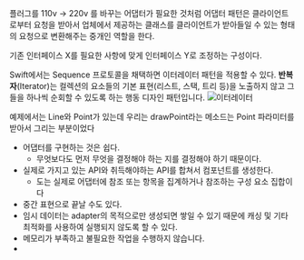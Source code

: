 플러그를 110v -> 220v 를 바꾸는 어댑터가 필요한 것처럼 어댑터 패턴은 클라이언트로부터 요청을 받아서 업체에서 제공하는 클래스를 클라이언트가 받아들일 수 있는 형태의 요청으로 변환해주는 중개인 역할을 한다.

기존 인터페이스 X를 필요한 사항에 맞게 인터페이스 Y로 조정하는 구성이다.

Swift에서는 Sequence 프로토콜을 채택하면 이터레이터 패턴을 적용할 수 있다.
**반복자**(Iterator)는 컬렉션의 요소들의 기본 표현​(리스트, 스택, 트리 등)​을 노출하지 않고 그들을 하나씩 순회할 수 있도록 하는 행동 디자인 패턴입니다.
![이터레이터](https://refactoring.guru/images/patterns/diagrams/iterator/structure-2x.png?id=b7b4708d3f279dd046eb1692f1cba710)

예제에서는 Line와 Point가 있는데 우리는 drawPoint라는 메소드는 Point 파라미터를 받아서 그리는 부분이었다

* 어댑터를 구현하는 것은 쉽다.
	* 무엇보다도 먼저 무엇을 결정해야 하는 지를 결정해야 하기 때문이다.
* 실제로 가지고 있는 API와 취득해야하는 API를 합쳐서 컴포넌트를 생성한다.
	* 도는 실제로 어댑터에 참조 또는 항목을 집계하거나 참조하는 구성 요소 집합이다
* 중간 표현으로 끝날 수도 있다.
* 임시 데이터는 adapter의 목적으로만 생성되면 쌓일 수 있기 때문에 캐싱 및 기타 최적화를 사용하여 실행되지 않도록 할 수 있다.
* 메모리가 부족하고 불필요한 작업을 수행하지 않습니다.
* 